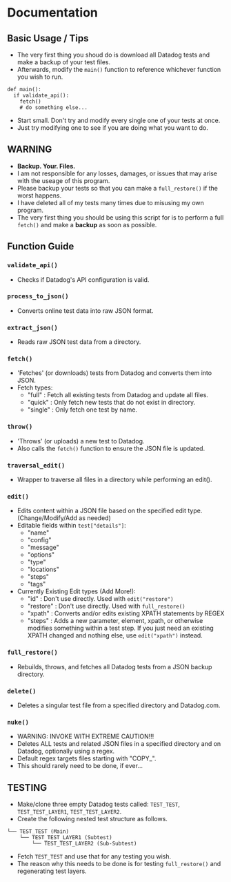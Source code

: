 # Documentation

## Basic Usage / Tips

- The very first thing you shoud do is download all Datadog tests and make a backup of your test files.
- Afterwards, modify the `main()` function to reference whichever function you wish to run.

```
def main():
  if validate_api():
    fetch()
    # do something else...
```

- Start small. Don't try and modify every single one of your tests at once.
- Just try modifying one to see if you are doing what you want to do.

## WARNING

- **Backup. Your. Files.**
- I am not responsible for any losses, damages, or issues that may arise with the useage of this program.
- Please backup your tests so that you can make a `full_restore()` if the worst happens.
- I have deleted all of my tests many times due to misusing my own program.
- The very first thing you should be using this script for is to perform a full `fetch()` and make a **backup** as soon as possible.

## Function Guide

### `validate_api()`

- Checks if Datadog's API configuration is valid.

### `process_to_json()`

- Converts online test data into raw JSON format.

### `extract_json()`

- Reads raw JSON test data from a directory.

### `fetch()`

- 'Fetches' (or downloads) tests from Datadog and converts them into JSON.
- Fetch types:
  - "full" : Fetch all existing tests from Datadog and update all files.
  - "quick" : Only fetch new tests that do not exist in directory.
  - "single" : Only fetch one test by name.

### `throw()`

- 'Throws' (or uploads) a new test to Datadog.
- Also calls the `fetch()` function to ensure the JSON file is updated.

### `traversal_edit()`

- Wrapper to traverse all files in a directory while performing an edit().

### `edit()`

- Edits content within a JSON file based on the specified edit type. (Change/Modify/Add as needed)
- Editable fields within `test["details"]`:
  - "name"
  - "config"
  - "message"
  - "options"
  - "type"
  - "locations"
  - "steps"
  - "tags"
- Currently Existing Edit types (Add More!):
  - "id" : Don't use directly. Used with `edit("restore")`
  - "restore" : Don't use directly. Used with `full_restore()`
  - "xpath" : Converts and/or edits existing XPATH statements by REGEX
  - "steps" : Adds a new parameter, element, xpath, or otherwise modifies something within a test step. If you just need an existing XPATH changed and nothing else, use `edit("xpath")` instead.

### `full_restore()`

- Rebuilds, throws, and fetches all Datadog tests from a JSON backup directory.

### `delete()`

- Deletes a singular test file from a specified directory and Datadog.com.

### `nuke()`

- WARNING: INVOKE WITH EXTREME CAUTION!!!
- Deletes ALL tests and related JSON files in a specified directory and on Datadog, optionally using a regex.
- Default regex targets files starting with "COPY\_".
- This should rarely need to be done, if ever...

## TESTING

- Make/clone three empty Datadog tests called: `TEST_TEST`, `TEST_TEST_LAYER1`, `TEST_TEST_LAYER2`.
- Create the following nested test structure as follows.

```
└── TEST_TEST (Main)
    └── TEST_TEST_LAYER1 (Subtest)
        └── TEST_TEST_LAYER2 (Sub-Subtest)
```

- Fetch `TEST_TEST` and use that for any testing you wish.
- The reason why this needs to be done is for testing `full_restore()` and regenerating test layers.
